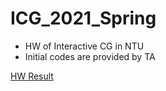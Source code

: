 # ICG_2021_Spring
- HW of Interactive CG in NTU
- Initial codes are provided by TA

[HW Result](ICG_HW1/index.html)